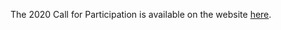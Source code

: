 ---
---
The 2020 Call for Participation is available on the website [here](/call-for-participation-2020).

